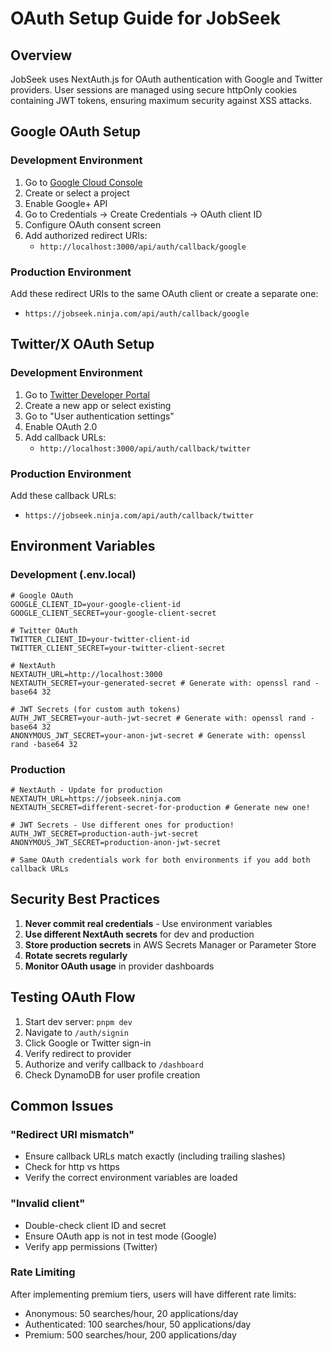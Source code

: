 # OAuth Setup Guide for JobSeek

## Overview

JobSeek uses NextAuth.js for OAuth authentication with Google and Twitter providers. User sessions are managed using secure httpOnly cookies containing JWT tokens, ensuring maximum security against XSS attacks.

## Google OAuth Setup

### Development Environment
1. Go to [Google Cloud Console](https://console.cloud.google.com/)
2. Create or select a project
3. Enable Google+ API
4. Go to Credentials → Create Credentials → OAuth client ID
5. Configure OAuth consent screen
6. Add authorized redirect URIs:
   - `http://localhost:3000/api/auth/callback/google`

### Production Environment
Add these redirect URIs to the same OAuth client or create a separate one:
- `https://jobseek.ninja.com/api/auth/callback/google`

## Twitter/X OAuth Setup

### Development Environment
1. Go to [Twitter Developer Portal](https://developer.twitter.com/)
2. Create a new app or select existing
3. Go to "User authentication settings"
4. Enable OAuth 2.0
5. Add callback URLs:
   - `http://localhost:3000/api/auth/callback/twitter`

### Production Environment
Add these callback URLs:
- `https://jobseek.ninja.com/api/auth/callback/twitter`

## Environment Variables

### Development (.env.local)
```env
# Google OAuth
GOOGLE_CLIENT_ID=your-google-client-id
GOOGLE_CLIENT_SECRET=your-google-client-secret

# Twitter OAuth
TWITTER_CLIENT_ID=your-twitter-client-id
TWITTER_CLIENT_SECRET=your-twitter-client-secret

# NextAuth
NEXTAUTH_URL=http://localhost:3000
NEXTAUTH_SECRET=your-generated-secret # Generate with: openssl rand -base64 32

# JWT Secrets (for custom auth tokens)
AUTH_JWT_SECRET=your-auth-jwt-secret # Generate with: openssl rand -base64 32
ANONYMOUS_JWT_SECRET=your-anon-jwt-secret # Generate with: openssl rand -base64 32
```

### Production
```env
# NextAuth - Update for production
NEXTAUTH_URL=https://jobseek.ninja.com
NEXTAUTH_SECRET=different-secret-for-production # Generate new one!

# JWT Secrets - Use different ones for production!
AUTH_JWT_SECRET=production-auth-jwt-secret
ANONYMOUS_JWT_SECRET=production-anon-jwt-secret

# Same OAuth credentials work for both environments if you add both callback URLs
```

## Security Best Practices

1. **Never commit real credentials** - Use environment variables
2. **Use different NextAuth secrets** for dev and production
3. **Store production secrets** in AWS Secrets Manager or Parameter Store
4. **Rotate secrets regularly**
5. **Monitor OAuth usage** in provider dashboards

## Testing OAuth Flow

1. Start dev server: `pnpm dev`
2. Navigate to `/auth/signin`
3. Click Google or Twitter sign-in
4. Verify redirect to provider
5. Authorize and verify callback to `/dashboard`
6. Check DynamoDB for user profile creation

## Common Issues

### "Redirect URI mismatch"
- Ensure callback URLs match exactly (including trailing slashes)
- Check for http vs https
- Verify the correct environment variables are loaded

### "Invalid client"
- Double-check client ID and secret
- Ensure OAuth app is not in test mode (Google)
- Verify app permissions (Twitter)

### Rate Limiting
After implementing premium tiers, users will have different rate limits:
- Anonymous: 50 searches/hour, 20 applications/day
- Authenticated: 100 searches/hour, 50 applications/day
- Premium: 500 searches/hour, 200 applications/day